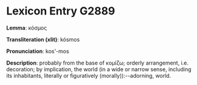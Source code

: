 # Lexicon Entry G2889

**Lemma**: κόσμος

**Transliteration (xlit)**: kósmos

**Pronunciation**: kos'-mos

**Description**:
probably from the base of κομίζω; orderly arrangement, i.e. decoration; by implication, the world (in a wide or narrow sense, including its inhabitants, literally or figuratively (morally)):--adorning, world.

